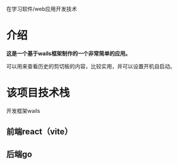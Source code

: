在学习软件/web应用开发技术
# 介绍
**这是一个基于wails框架制作的一个非常简单的应用。** 

可以用来查看历史的剪切板的内容，比较实用，并可以设置开机自启动。

# 该项目技术栈
开发框架wails
## 前端react（vite）
## 后端go